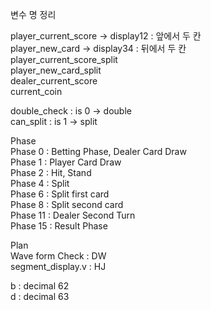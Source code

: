 변수 명 정리

player_current_score -> display12 : 앞에서 두 칸  
player_new_card -> display34 : 뒤에서 두 칸    
player_current_score_split  
player_new_card_split  
dealer_current_score  
current_coin  

double_check : is 0 -> double  
can_split : is 1 -> split

Phase  
Phase 0 : Betting Phase, Dealer Card Draw  
Phase 1 : Player Card Draw  
Phase 2 : Hit, Stand  
Phase 4 : Split  
Phase 6 : Split first card  
Phase 8 : Split second card  
Phase 11 : Dealer Second Turn  
Phase 15 : Result Phase  

Plan  
Wave form Check : DW  
segment_display.v : HJ  


b : decimal 62  
d : decimal 63  
